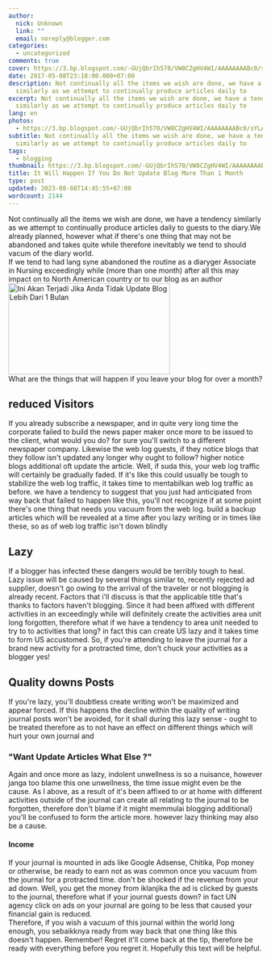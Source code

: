 ```yaml
---
author:
  nick: Unknown
  link: ""
  email: noreply@blogger.com
categories:
  - uncategorized
comments: true
cover: https://3.bp.blogspot.com/-GUjQbrIh570/VW8CZgHV4WI/AAAAAAAABc0/sYLAihhUM8g/s320/Screenshot_2.jpg
date: 2017-05-08T23:18:00.000+07:00
description: Not continually all the items we wish are done, we have a tendency
  similarly as we attempt to continually produce articles daily to
excerpt: Not continually all the items we wish are done, we have a tendency
  similarly as we attempt to continually produce articles daily to
lang: en
photos:
  - https://3.bp.blogspot.com/-GUjQbrIh570/VW8CZgHV4WI/AAAAAAAABc0/sYLAihhUM8g/s320/Screenshot_2.jpg
subtitle: Not continually all the items we wish are done, we have a tendency
  similarly as we attempt to continually produce articles daily to
tags:
  - blogging
thumbnail: https://3.bp.blogspot.com/-GUjQbrIh570/VW8CZgHV4WI/AAAAAAAABc0/sYLAihhUM8g/s320/Screenshot_2.jpg
title: It Will Happen If You Do Not Update Blog More Than 1 Month
type: post
updated: 2023-08-08T14:45:55+07:00
wordcount: 2144
---
```


<div dir="ltr" style="text-align: left;" trbidi="on">Not continually all the items we wish are done, we have a tendency     similarly as we attempt to continually produce articles daily to guests to     the diary.We already planned, however what if there's one thing that may     not be abandoned and takes quite while therefore inevitably we tend to     should vacum of the diary world. <br>If we tend to had lang syne abandoned the routine as a diaryger Associate     in Nursing exceedingly while (more than one month) after all this may     impact on to North American country or to our blog as an author <br><a href="http://3.bp.blogspot.com/-GUjQbrIh570/VW8CZgHV4WI/AAAAAAAABc0/sYLAihhUM8g/s1600/Screenshot_2.jpg" rel="noopener noreferer nofollow">        <img alt="Ini Akan Terjadi Jika Anda Tidak Update Blog Lebih Dari 1 Bulan" border="0" height="181" src="https://3.bp.blogspot.com/-GUjQbrIh570/VW8CZgHV4WI/AAAAAAAABc0/sYLAihhUM8g/s320/Screenshot_2.jpg" title="It Will Happen If You Do Not Update Blog More Than 1 Month" width="320">    </a><br>What are the things that will happen if you leave your blog for over a     month? <br><h2>    <strong>reduced Visitors</strong></h2>If you already subscribe a newspaper, and in quite very long time the     corporate failed to build the news paper maker once more to be issued to     the client, what would you do? for sure you'll switch to a different     newspaper company. Likewise the web log guests, if they notice blogs that     they follow isn't updated any longer why ought to follow? higher notice     blogs additional oft update the article. Well, if suda this, your web log     traffic will certainly be gradually faded. If it's like this could usually     be tough to stabilize the web log traffic, it takes time to mentabilkan web     log traffic as before. we have a tendency to suggest that you just had     anticipated from way back that failed to happen like this, you'll not     recognize if at some point there's one thing that needs you vacuum from the     web log. build a backup articles which will be revealed at a time after you     lazy writing or in times like these, so as of web log traffic isn't down     blindly <br><h2>    <strong>Lazy</strong></h2>If a blogger has infected these dangers would be terribly tough to heal.     Lazy issue will be caused by several things similar to, recently rejected     ad supplier, doesn't go owing to the arrival of the traveler or not     blogging is already recent. Factors that i'll discuss is that the     applicable title that's thanks to factors haven't blogging. Since it had     been affixed with different activities in an exceedingly while will     definitely create the activities area unit long forgotten, therefore what     if we have a tendency to area unit needed to try to to activities that     long? in fact this can create US lazy and it takes time to form US     accustomed. So, if you're attending to leave the journal for a brand new     activity for a protracted time, don't chuck your activities as a blogger     yes! <br><h2>    Quality downs Posts </h2>If you're lazy, you'll doubtless create writing won't be maximized and     appear forced. If this happens the decline within the quality of writing     journal posts won't be avoided, for it shall during this lazy sense - ought     to be treated therefore as to not have an effect on different things which     will hurt your own journal and <br><h3>    "Want Update Articles What Else ?" </h3>Again and once more as lazy, indolent unwellness is so a nuisance, however     janga too blame this one unwellness, the time issue might even be the     cause. As I above, as a result of it's been affixed to or at home with     different activities outside of the journal can create all relating to the     journal to be forgotten, therefore don't blame if it might memmulai     blogging additional} you'll be confused to form the article more. however     lazy thinking may also be a cause. <br><h4>    Income </h4>If your journal is mounted in ads like Google Adsense, Chitika, Pop money     or otherwise, be ready to earn not as was common once you vacuum from the     journal for a protracted time. don't be shocked if the revenue from your ad     down. Well, you get the money from iklanjika the ad is clicked by guests to     the journal, therefore what if your journal guests down? in fact UN agency     click on ads on your journal are going to be less that caused your     financial gain is reduced. <br>Therefore, if you wish a vacuum of this journal within the world long     enough, you sebaikknya ready from way back that one thing like this doesn't     happen. Remember! Regret it'll come back at the tip, therefore be ready     with everything before you regret it. Hopefully this text will be helpful. </div>